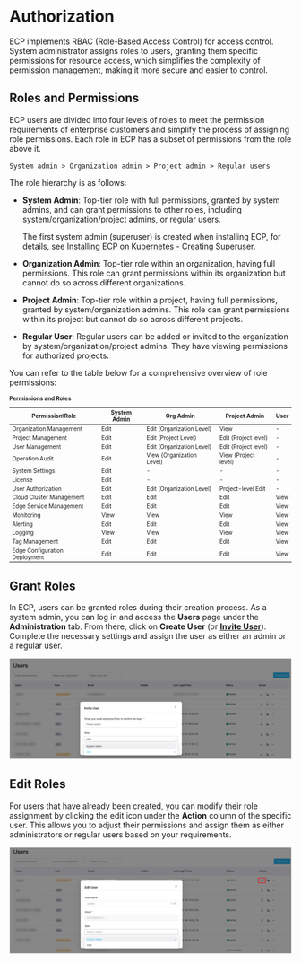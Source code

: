 # Authorization

ECP implements RBAC (Role-Based Access Control) for access control. System administrator assigns roles to users, granting them specific permissions for resource access, which simplifies the complexity of permission management, making it more secure and easier to control.

## Roles and Permissions

ECP users are divided into four levels of roles to meet the permission requirements of enterprise customers and simplify the process of assigning role permissions. Each role in ECP has a subset of permissions from the role above it.

```
System admin > Organization admin > Project admin > Regular users
```

The role hierarchy is as follows:

- **System Admin**: Top-tier role with full permissions, granted by system admins, and can grant permissions to other roles, including system/organization/project admins, or regular users.

  The first system admin (superuser) is created when installing ECP, for details, see [Installing ECP on Kubernetes - Creating Superuser](../install/install_ecp_on_kubernetes.md#create-a-superuser).

- **Organization Admin**: Top-tier role within an organization, having full permissions. This role can grant permissions within its organization but cannot do so across different organizations.

- **Project Admin**: Top-tier role within a project, having full permissions, granted by system/organization admins. This role can grant permissions within its project but cannot do so across different projects.

- **Regular User**: Regular users can be added or invited to the organization by system/organization/project admins. They have viewing permissions for authorized projects.

You can refer to the table below for a comprehensive overview of role permissions:

<font size=1>

**Permissions and Roles**

| Permission\Role               | System Admin | Org Admin                 | Project Admin        | User |
| ----------------------------- | ------------ | ------------------------- | -------------------- | ---- |
| Organization Management       | Edit         | Edit (Organization Level) | View                 | -    |
| Project Management            | Edit         | Edit (Project Level)      | Edit (Project level) | -    |
| User Management               | Edit         | Edit (Organization Level) | Edit (Project level) | -    |
| Operation Audit               | Edit         | View (Organization Level) | View (Project level) | -    |
| System Settings               | Edit         | -                         | -                    | -    |
| License                       | Edit         | -                         | -                    | -    |
| User Authorization            | Edit         | Edit (Organization Level) | Project-level Edit   | -    |
| Cloud Cluster Management      | Edit         | Edit                      | Edit                 | View |
| Edge Service Management       | Edit         | Edit                      | Edit                 | View |
| Monitoring                    | View         | View                      | View                 | View |
| Alerting                      | Edit         | Edit                      | Edit                 | View |
| Logging                       | View         | View                      | View                 | View |
| Tag Management                | Edit         | Edit                      | Edit                 | View |
| Edge Configuration Deployment | Edit         | Edit                      | Edit                 | View |

</font> 

## Grant Roles

In ECP, users can be granted roles during their creation process. As a system admin, you can log in and access the **Users** page under the **Administration** tab. From there, click on **Create User** (or **[Invite User](../system_admin/user_management.md#invite-user)**). Complete the necessary settings and assign the user as either an admin or a regular user.

<img src="./_assets/user_management.png" alt="user_management" style="zoom:50%;" />

## Edit Roles

For users that have already been created, you can modify their role assignment by clicking the edit icon under the **Action** column of the specific user. This allows you to adjust their permissions and assign them as either administrators or regular users based on your requirements.

<img src="./_assets/Edit-role.png" alt="Edit role" style="zoom:50%;" />
